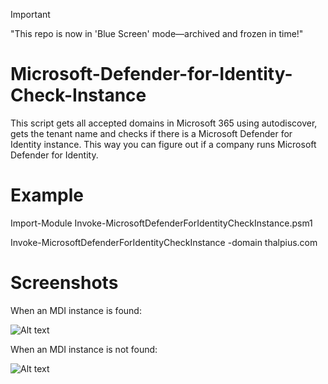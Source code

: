 > [!IMPORTANT]
> "This repo is now in 'Blue Screen' mode—archived and frozen in time!"

# Microsoft-Defender-for-Identity-Check-Instance

This script gets all accepted domains in Microsoft 365 using autodiscover, gets the tenant name and checks if there is a Microsoft Defender for Identity instance. This way you can figure out if a company runs Microsoft Defender for Identity.

# Example

Import-Module Invoke-MicrosoftDefenderForIdentityCheckInstance.psm1

Invoke-MicrosoftDefenderForIdentityCheckInstance -domain thalpius.com

# Screenshots

When an MDI instance is found:

![Alt text](/Screenshots/Microsoft-Defender-for-Identity-Check-Instance-01.jpg?raw=true "Instance running")

When an MDI instance is not found:

![Alt text](/Screenshots/Microsoft-Defender-for-Identity-Check-Instance-02.jpg?raw=true "Instance not running")
